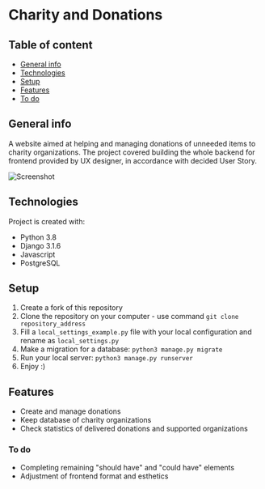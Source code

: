 # Charity and Donations

## Table of content

* [General info](#general-info)
* [Technologies](#technologies)
* [Setup](#setup)
* [Features](#features)
* [To do](#to-do)

## General info

A website aimed at helping and managing donations of unneeded items to charity organizations. The project covered 
building the whole backend for frontend provided by UX designer, in accordance with decided User Story.

![Screenshot](index.png)

## Technologies

Project is created with:
* Python 3.8
* Django 3.1.6
* Javascript
* PostgreSQL 

## Setup

1. Create a fork of this repository
2. Clone the repository on your computer - use command `git clone repository_address`
3. Fill a `local_settings_example.py` file with your local configuration and rename as `local_settings.py`
4. Make a migration for a database: `python3 manage.py migrate`
5. Run your local server: `python3 manage.py runserver`
6. Enjoy :)

## Features

* Create and manage donations
* Keep database of charity organizations
* Check statistics of delivered donations and supported organizations

### To do

* Completing remaining "should have" and "could have" elements
* Adjustment of frontend format and esthetics


